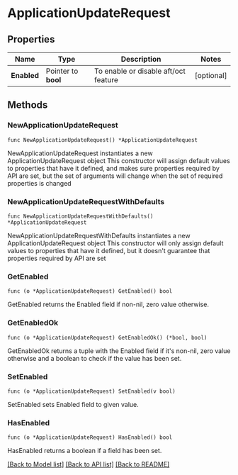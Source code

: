 # ApplicationUpdateRequest

## Properties

Name | Type | Description | Notes
------------ | ------------- | ------------- | -------------
**Enabled** | Pointer to **bool** | To enable or disable aft/oct feature | [optional] 

## Methods

### NewApplicationUpdateRequest

`func NewApplicationUpdateRequest() *ApplicationUpdateRequest`

NewApplicationUpdateRequest instantiates a new ApplicationUpdateRequest object
This constructor will assign default values to properties that have it defined,
and makes sure properties required by API are set, but the set of arguments
will change when the set of required properties is changed

### NewApplicationUpdateRequestWithDefaults

`func NewApplicationUpdateRequestWithDefaults() *ApplicationUpdateRequest`

NewApplicationUpdateRequestWithDefaults instantiates a new ApplicationUpdateRequest object
This constructor will only assign default values to properties that have it defined,
but it doesn't guarantee that properties required by API are set

### GetEnabled

`func (o *ApplicationUpdateRequest) GetEnabled() bool`

GetEnabled returns the Enabled field if non-nil, zero value otherwise.

### GetEnabledOk

`func (o *ApplicationUpdateRequest) GetEnabledOk() (*bool, bool)`

GetEnabledOk returns a tuple with the Enabled field if it's non-nil, zero value otherwise
and a boolean to check if the value has been set.

### SetEnabled

`func (o *ApplicationUpdateRequest) SetEnabled(v bool)`

SetEnabled sets Enabled field to given value.

### HasEnabled

`func (o *ApplicationUpdateRequest) HasEnabled() bool`

HasEnabled returns a boolean if a field has been set.


[[Back to Model list]](../README.md#documentation-for-models) [[Back to API list]](../README.md#documentation-for-api-endpoints) [[Back to README]](../README.md)


